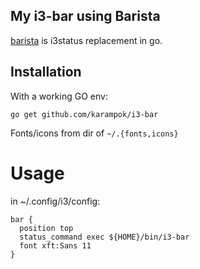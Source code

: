 ## My i3-bar using Barista

[barista](https://github.com/soumya92/barista) is i3status replacement in go.


## Installation

With a working GO env:

    go get github.com/karampok/i3-bar

Fonts/icons from dir of `~/.{fonts,icons}`

# Usage

in ~/.config/i3/config:

```
bar {
  position top
  status_command exec ${HOME}/bin/i3-bar
  font xft:Sans 11
}
```
